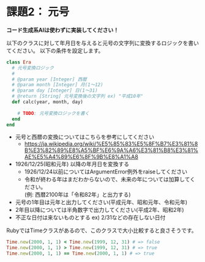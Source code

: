 # 課題2： 元号
**コード生成系AIは使わずに実装してください！**

以下のクラスに対して年月日を与えると元号の文字列に変換するロジックを書いてください。
以下の条件を設定します。

```rb
class Era
  # 元号変換ロジック
  #
  # @param year [Integer] 西暦
  # @param month [Integer] 月(1〜12)
  # @param day [Integer] 日(1〜31)
  # @return [String] 元号変換後の文字列 ex) "平成10年"
  def calc(year, month, day)
    
    # TODO: 元号変換ロジックを書く
  end
end
```

- 元号と西暦の変換についてはこちらを参考にしてください
  - https://ja.wikipedia.org/wiki/%E5%85%83%E5%8F%B7%E3%81%8B%E3%82%89%E8%A5%BF%E6%9A%A6%E3%81%B8%E3%81%AE%E5%A4%89%E6%8F%9B%E8%A1%A8
- 1926/12/25(昭和元年) 以降の年月日を変換する
  - 1926/12/24以前についてはArgumentError例外をraiseしてください
  - 令和が終わる年はまだわからないので、未来の年については加算してください。  
  (例: 西暦2100年は「令和82年」と出力する)
- 元号の1年目は元年と出力してください(平成元年、昭和元年、令和元年)
- 2年目以降については半角数字で出力してください(平成2年、昭和2年)
- 不正な日付は来ないものとする ex) 2/31などの存在しない日付

RubyではTimeクラスがあるので、このクラスで大小比較すると良さそうです。
```rb
Time.new(2000, 1, 1) < Time.new(1999, 12, 31) # => false
Time.new(2000, 1, 1) > Time.new(1999, 12, 31) # => true
Time.new(2000, 1, 1) == Time.new(2000, 1, 1) # => true
```
